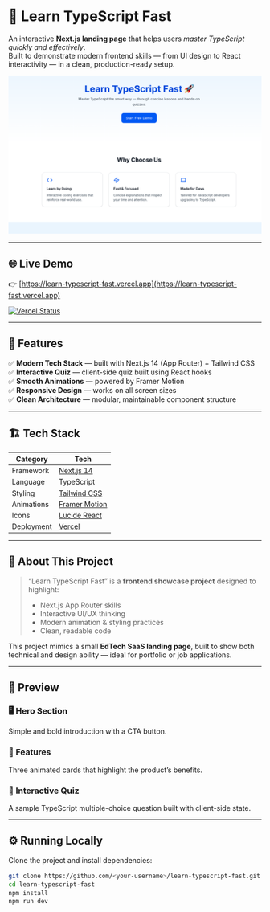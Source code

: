 # 🚀 Learn TypeScript Fast

An interactive **Next.js landing page** that helps users *master TypeScript quickly and effectively*.  
Built to demonstrate modern frontend skills — from UI design to React interactivity — in a clean, production-ready setup.

![Demo Screenshot](./public/preview.png)

---

## 🌐 Live Demo
👉 [https://learn-typescript-fast.vercel.app](https://learn-typescript-fast.vercel.app)

[![Vercel Status](https://vercel.com/api/apps/learntypescriptfast/deployments.svg)](https://vercel.com/<your-username>/learn-typescript-fast)

---

## 🧩 Features

✅ **Modern Tech Stack** — built with Next.js 14 (App Router) + Tailwind CSS  
✅ **Interactive Quiz** — client-side quiz built using React hooks  
✅ **Smooth Animations** — powered by Framer Motion  
✅ **Responsive Design** — works on all screen sizes  
✅ **Clean Architecture** — modular, maintainable component structure  

---

## 🏗️ Tech Stack

| Category | Tech |
|-----------|------|
| Framework | [Next.js 14](https://nextjs.org/) |
| Language | TypeScript |
| Styling | [Tailwind CSS](https://tailwindcss.com/) |
| Animations | [Framer Motion](https://www.framer.com/motion/) |
| Icons | [Lucide React](https://lucide.dev/) |
| Deployment | [Vercel](https://vercel.com/) |

---

## 🧠 About This Project

> “Learn TypeScript Fast” is a **frontend showcase project** designed to highlight:
> - Next.js App Router skills  
> - Interactive UI/UX thinking  
> - Modern animation & styling practices  
> - Clean, readable code  

This project mimics a small **EdTech SaaS landing page**, built to show both technical and design ability — ideal for portfolio or job applications.

---

## 📸 Preview

### 🖥️ Hero Section
Simple and bold introduction with a CTA button.

### 🧩 Features
Three animated cards that highlight the product’s benefits.

### 🧠 Interactive Quiz
A sample TypeScript multiple-choice question built with client-side state.

---

## ⚙️ Running Locally

Clone the project and install dependencies:

```bash
git clone https://github.com/<your-username>/learn-typescript-fast.git
cd learn-typescript-fast
npm install
npm run dev
